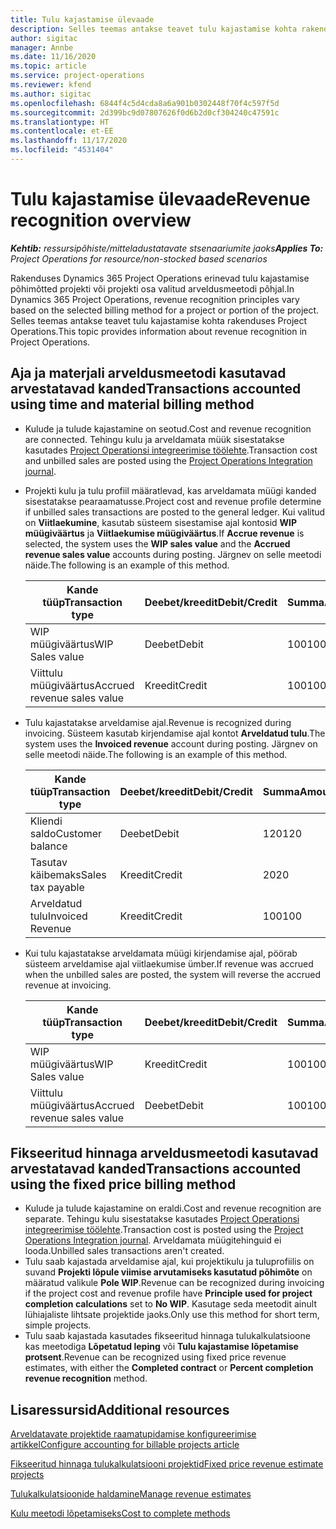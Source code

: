 ```yaml
---
title: Tulu kajastamise ülevaade
description: Selles teemas antakse teavet tulu kajastamise kohta rakenduses Project Operations.
author: sigitac
manager: Annbe
ms.date: 11/16/2020
ms.topic: article
ms.service: project-operations
ms.reviewer: kfend
ms.author: sigitac
ms.openlocfilehash: 6844f4c5d4cda8a6a901b0302448f70f4c597f5d
ms.sourcegitcommit: 2d399bc9d07807626f0d6b2d0cf304240c47591c
ms.translationtype: HT
ms.contentlocale: et-EE
ms.lasthandoff: 11/17/2020
ms.locfileid: "4531404"
---
```

# <a name="revenue-recognition-overview"></a><span data-ttu-id="0121a-103">Tulu kajastamise ülevaade</span><span class="sxs-lookup"><span data-stu-id="0121a-103">Revenue recognition overview</span></span>

<span data-ttu-id="0121a-104">_**Kehtib:** ressursipõhiste/mitteladustatavate stsenaariumite jaoks_</span><span class="sxs-lookup"><span data-stu-id="0121a-104">_**Applies To:** Project Operations for resource/non-stocked based scenarios_</span></span>

<span data-ttu-id="0121a-105">Rakenduses Dynamics 365 Project Operations erinevad tulu kajastamise põhimõtted projekti või projekti osa valitud arveldusmeetodi põhjal.</span><span class="sxs-lookup"><span data-stu-id="0121a-105">In Dynamics 365 Project Operations, revenue recognition principles vary based on the selected billing method for a project or portion of the project.</span></span> <span data-ttu-id="0121a-106">Selles teemas antakse teavet tulu kajastamise kohta rakenduses Project Operations.</span><span class="sxs-lookup"><span data-stu-id="0121a-106">This topic provides information about revenue recognition in Project Operations.</span></span>

## <a name="transactions-accounted-using-time-and-material-billing-method"></a><span data-ttu-id="0121a-107">Aja ja materjali arveldusmeetodi kasutavad arvestatavad kanded</span><span class="sxs-lookup"><span data-stu-id="0121a-107">Transactions accounted using time and material billing method</span></span>

- <span data-ttu-id="0121a-108">Kulude ja tulude kajastamine on seotud.</span><span class="sxs-lookup"><span data-stu-id="0121a-108">Cost and revenue recognition are connected.</span></span> <span data-ttu-id="0121a-109">Tehingu kulu ja arveldamata müük sisestatakse kasutades [Project Operationsi integreerimise töölehte](../project-accounting/project-operations-integration-journal.md).</span><span class="sxs-lookup"><span data-stu-id="0121a-109">Transaction cost and unbilled sales are posted using the [Project Operations Integration journal](../project-accounting/project-operations-integration-journal.md).</span></span>
- <span data-ttu-id="0121a-110">Projekti kulu ja tulu profiil määratlevad, kas arveldamata müügi kanded sisestatakse pearaamatusse.</span><span class="sxs-lookup"><span data-stu-id="0121a-110">Project cost and revenue profile determine if unbilled sales transactions are posted to the general ledger.</span></span> <span data-ttu-id="0121a-111">Kui valitud on **Viitlaekumine**, kasutab süsteem sisestamise ajal kontosid **WIP müügiväärtus** ja **Viitlaekumise müügiväärtus**.</span><span class="sxs-lookup"><span data-stu-id="0121a-111">If **Accrue revenue** is selected, the system uses the **WIP sales value** and the **Accrued revenue sales value** accounts during posting.</span></span> <span data-ttu-id="0121a-112">Järgnev on selle meetodi näide.</span><span class="sxs-lookup"><span data-stu-id="0121a-112">The following is an example of this method.</span></span>  

  | <span data-ttu-id="0121a-113">Kande tüüp</span><span class="sxs-lookup"><span data-stu-id="0121a-113">Transaction type</span></span> | <span data-ttu-id="0121a-114">Deebet/kreedit</span><span class="sxs-lookup"><span data-stu-id="0121a-114">Debit/Credit</span></span> | <span data-ttu-id="0121a-115">Summa</span><span class="sxs-lookup"><span data-stu-id="0121a-115">Amount</span></span> |
  | --- | --- | --- |
  | <span data-ttu-id="0121a-116">WIP müügiväärtus</span><span class="sxs-lookup"><span data-stu-id="0121a-116">WIP Sales value</span></span> | <span data-ttu-id="0121a-117">Deebet</span><span class="sxs-lookup"><span data-stu-id="0121a-117">Debit</span></span> | <span data-ttu-id="0121a-118">100</span><span class="sxs-lookup"><span data-stu-id="0121a-118">100</span></span> |
  | <span data-ttu-id="0121a-119">Viittulu müügiväärtus</span><span class="sxs-lookup"><span data-stu-id="0121a-119">Accrued revenue sales value</span></span> | <span data-ttu-id="0121a-120">Kreedit</span><span class="sxs-lookup"><span data-stu-id="0121a-120">Credit</span></span> | <span data-ttu-id="0121a-121">100</span><span class="sxs-lookup"><span data-stu-id="0121a-121">100</span></span> |

- <span data-ttu-id="0121a-122">Tulu kajastatakse arveldamise ajal.</span><span class="sxs-lookup"><span data-stu-id="0121a-122">Revenue is recognized during invoicing.</span></span> <span data-ttu-id="0121a-123">Süsteem kasutab kirjendamise ajal kontot **Arveldatud tulu**.</span><span class="sxs-lookup"><span data-stu-id="0121a-123">The system uses the **Invoiced revenue** account during posting.</span></span> <span data-ttu-id="0121a-124">Järgnev on selle meetodi näide.</span><span class="sxs-lookup"><span data-stu-id="0121a-124">The following is an example of this method.</span></span>  

  | <span data-ttu-id="0121a-125">Kande tüüp</span><span class="sxs-lookup"><span data-stu-id="0121a-125">Transaction type</span></span> | <span data-ttu-id="0121a-126">Deebet/kreedit</span><span class="sxs-lookup"><span data-stu-id="0121a-126">Debit/Credit</span></span> | <span data-ttu-id="0121a-127">Summa</span><span class="sxs-lookup"><span data-stu-id="0121a-127">Amount</span></span> |
  | --- | --- | --- |
  | <span data-ttu-id="0121a-128">Kliendi saldo</span><span class="sxs-lookup"><span data-stu-id="0121a-128">Customer balance</span></span> | <span data-ttu-id="0121a-129">Deebet</span><span class="sxs-lookup"><span data-stu-id="0121a-129">Debit</span></span> | <span data-ttu-id="0121a-130">120</span><span class="sxs-lookup"><span data-stu-id="0121a-130">120</span></span> |
  | <span data-ttu-id="0121a-131">Tasutav käibemaks</span><span class="sxs-lookup"><span data-stu-id="0121a-131">Sales tax payable</span></span> | <span data-ttu-id="0121a-132">Kreedit</span><span class="sxs-lookup"><span data-stu-id="0121a-132">Credit</span></span> | <span data-ttu-id="0121a-133">20</span><span class="sxs-lookup"><span data-stu-id="0121a-133">20</span></span> |
  | <span data-ttu-id="0121a-134">Arveldatud tulu</span><span class="sxs-lookup"><span data-stu-id="0121a-134">Invoiced Revenue</span></span> | <span data-ttu-id="0121a-135">Kreedit</span><span class="sxs-lookup"><span data-stu-id="0121a-135">Credit</span></span> | <span data-ttu-id="0121a-136">100</span><span class="sxs-lookup"><span data-stu-id="0121a-136">100</span></span> |

- <span data-ttu-id="0121a-137">Kui tulu kajastatakse arveldamata müügi kirjendamise ajal, pöörab süsteem arveldamise ajal viitlaekumise ümber.</span><span class="sxs-lookup"><span data-stu-id="0121a-137">If revenue was accrued when the unbilled sales are posted, the system will reverse the accrued revenue at invoicing.</span></span>

  | <span data-ttu-id="0121a-138">Kande tüüp</span><span class="sxs-lookup"><span data-stu-id="0121a-138">Transaction type</span></span> | <span data-ttu-id="0121a-139">Deebet/kreedit</span><span class="sxs-lookup"><span data-stu-id="0121a-139">Debit/Credit</span></span> | <span data-ttu-id="0121a-140">Summa</span><span class="sxs-lookup"><span data-stu-id="0121a-140">Amount</span></span> |
  | --- | --- | --- |
  | <span data-ttu-id="0121a-141">WIP müügiväärtus</span><span class="sxs-lookup"><span data-stu-id="0121a-141">WIP Sales value</span></span> | <span data-ttu-id="0121a-142">Kreedit</span><span class="sxs-lookup"><span data-stu-id="0121a-142">Credit</span></span> | <span data-ttu-id="0121a-143">100</span><span class="sxs-lookup"><span data-stu-id="0121a-143">100</span></span> |
  | <span data-ttu-id="0121a-144">Viittulu müügiväärtus</span><span class="sxs-lookup"><span data-stu-id="0121a-144">Accrued revenue sales value</span></span> | <span data-ttu-id="0121a-145">Deebet</span><span class="sxs-lookup"><span data-stu-id="0121a-145">Debit</span></span> | <span data-ttu-id="0121a-146">100</span><span class="sxs-lookup"><span data-stu-id="0121a-146">100</span></span> |

## <a name="transactions-accounted-using-the-fixed-price-billing-method"></a><span data-ttu-id="0121a-147">Fikseeritud hinnaga arveldusmeetodi kasutavad arvestatavad kanded</span><span class="sxs-lookup"><span data-stu-id="0121a-147">Transactions accounted using the fixed price billing method</span></span>

- <span data-ttu-id="0121a-148">Kulude ja tulude kajastamine on eraldi.</span><span class="sxs-lookup"><span data-stu-id="0121a-148">Cost and revenue recognition are separate.</span></span> <span data-ttu-id="0121a-149">Tehingu kulu sisestatakse kasutades [Project Operationsi integreerimise töölehte](../project-accounting/project-operations-integration-journal.md).</span><span class="sxs-lookup"><span data-stu-id="0121a-149">Transaction cost is posted using the [Project Operations Integration journal](../project-accounting/project-operations-integration-journal.md).</span></span> <span data-ttu-id="0121a-150">Arveldamata müügitehinguid ei looda.</span><span class="sxs-lookup"><span data-stu-id="0121a-150">Unbilled sales transactions aren't created.</span></span>
- <span data-ttu-id="0121a-151">Tulu saab kajastada arveldamise ajal, kui projektikulu ja tuluprofiilis on suvand **Projekti lõpule viimise arvutamiseks kasutatud põhimõte** on määratud valikule **Pole WIP**.</span><span class="sxs-lookup"><span data-stu-id="0121a-151">Revenue can be recognized during invoicing if the project cost and revenue profile have **Principle used for project completion calculations** set to **No WIP**.</span></span> <span data-ttu-id="0121a-152">Kasutage seda meetodit ainult lühiajaliste lihtsate projektide jaoks.</span><span class="sxs-lookup"><span data-stu-id="0121a-152">Only use this method for short term, simple projects.</span></span>
- <span data-ttu-id="0121a-153">Tulu saab kajastada kasutades fikseeritud hinnaga tulukalkulatsioone kas meetodiga **Lõpetatud leping** või **Tulu kajastamise lõpetamise protsent**.</span><span class="sxs-lookup"><span data-stu-id="0121a-153">Revenue can be recognized using fixed price revenue estimates, with either the **Completed contract** or **Percent completion revenue recognition** method.</span></span>

## <a name="additional-resources"></a><span data-ttu-id="0121a-154">Lisaressursid</span><span class="sxs-lookup"><span data-stu-id="0121a-154">Additional resources</span></span>
[<span data-ttu-id="0121a-155">Arveldatavate projektide raamatupidamise konfigureerimise artikkel</span><span class="sxs-lookup"><span data-stu-id="0121a-155">Configure accounting for billable projects article</span></span>](../project-accounting/configure-accounting-billable-projects.md)

[<span data-ttu-id="0121a-156">Fikseeritud hinnaga tulukalkulatsiooni projektid</span><span class="sxs-lookup"><span data-stu-id="0121a-156">Fixed price revenue estimate projects</span></span>](rev-rec-percentage-completion-method.md)

[<span data-ttu-id="0121a-157">Tulukalkulatsioonide haldamine</span><span class="sxs-lookup"><span data-stu-id="0121a-157">Manage revenue estimates</span></span>](rev-rec-completed-contract-method.md)

[<span data-ttu-id="0121a-158">Kulu meetodi lõpetamiseks</span><span class="sxs-lookup"><span data-stu-id="0121a-158">Cost to complete methods</span></span>](cost-complete-methods.md)
